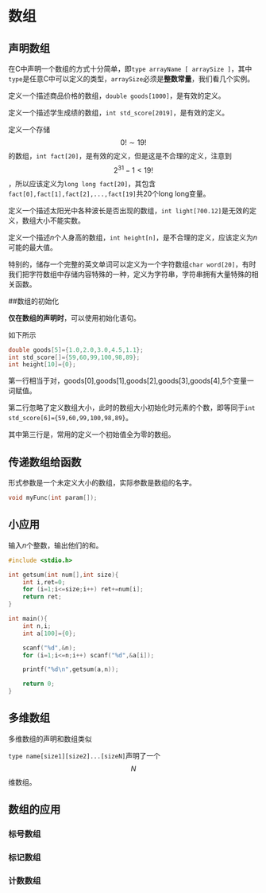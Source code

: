 # 数组 


## 声明数组

在C中声明一个数组的方式十分简单，即`type arrayName [ arraySize ]`，其中`type`是任意C中可以定义的类型，`arraySize`必须是**整数常量**，我们看几个实例。

定义一个描述商品价格的数组，`double goods[1000]`，是有效的定义。

定义一个描述学生成绩的数组，`int std_score[2019]`，是有效的定义。

定义一个存储$$0! \sim 19!$$的数组，`int fact[20]`，是有效的定义，但是这是不合理的定义，注意到$$2^{31} -1 < 19!$$，所以应该定义为`long long fact[20]`，其包含`fact[0],fact[1],fact[2],...,fact[19]`共20个long long变量。

定义一个描述太阳光中各种波长是否出现的数组，`int light[700.12]`是无效的定义，数组大小不能实数。

定义一个描述$n$个人身高的数组，`int height[n]`，是不合理的定义，应该定义为$n$可能的最大值。

特别的，储存一个完整的英文单词可以定义为一个字符数组`char word[20]`，有时我们把字符数组中存储内容特殊的一种，定义为字符串，字符串拥有大量特殊的相关函数。

##数组的初始化

**仅在数组的声明时**，可以使用初始化语句。

如下所示

```c
double goods[5]={1.0,2.0,3.0,4.5,1.1};
int std_score[]={59,60,99,100,98,89};
int height[10]={0};
```

第一行相当于对，goods[0],goods[1],goods[2],goods[3],goods[4],5个变量一词赋值。

第二行忽略了定义数组大小，此时的数组大小初始化时元素的个数，即等同于`int std_score[6]={59,60,99,100,98,89}`。

其中第三行是，常用的定义一个初始值全为零的数组。

## 传递数组给函数

形式参数是一个未定义大小的数组，实际参数是数组的名字。

```c
void myFunc(int param[]);
```

## 小应用  

输入$n$个整数，输出他们的和。

```c
#include <stdio.h>

int getsum(int num[],int size){
	int i,ret=0;
	for (i=1;i<=size;i++) ret+=num[i];
	return ret;
}

int main(){
	int n,i;
	int a[100]={0};

	scanf("%d",&n);
	for (i=1;i<=n;i++) scanf("%d",&a[i]);

	printf("%d\n",getsum(a,n));

	return 0;
}
```

## 多维数组

多维数组的声明和数组类似

`type name[size1][size2]...[sizeN]`声明了一个$$N$$维数组。

## 数组的应用

### 标号数组

### 标记数组

### 计数数组
